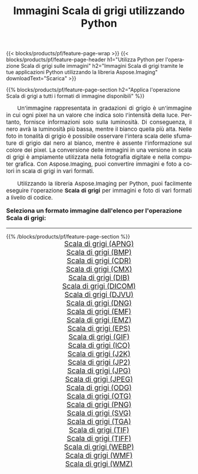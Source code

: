 ﻿---
title: Immagini Scala di grigi utilizzando Python 
weight: 3920
url: /it/python-net/grayscale/ 
lang: it
langdirlevel: 2
locales: zh-hans,ja,it,ru,de,es,fr,nl,id,lt,pl,pt,vi,tr,ko,zh-hant,ar,hi,th,sv,cs,uk,he
description: Applicazione della libreria Aspose.Imaging alle immagini e alle foto di Scala di grigi utilizzando le tue applicazioni Python e le API del server.
---

{{< blocks/products/pf/feature-page-wrap >}}
{{< blocks/products/pf/feature-page-header h1="Utilizza Python per l'operazione Scala di grigi sulle immagini" h2="Immagini Scala di grigi tramite le tue applicazioni Python utilizzando la libreria Aspose.Imaging" downloadText="Scarica" >}}


{{% blocks/products/pf/feature-page-section  h2="Applica l'operazione Scala di grigi a tutti i formati di immagine disponibili" %}}
<p align="justify" style="text-indent:2em;font-size:15px;">
Un'immagine rappresentata in gradazioni di grigio è un'immagine in cui ogni pixel ha un valore che indica solo l'intensità della luce. Pertanto, fornisce informazioni solo sulla luminosità. Di conseguenza, il nero avrà la luminosità più bassa, mentre il bianco quella più alta. Nelle foto in tonalità di grigio è possibile osservare l'intera scala delle sfumature di grigio dal nero al bianco, mentre è assente l'informazione sul colore dei pixel. La conversione delle immagini in una versione in scala di grigi è ampiamente utilizzata nella fotografia digitale e nella computer grafica. Con Aspose.Imaging, puoi convertire immagini e foto a colori in scala di grigi in vari formati.
</p>
<p align="justify" style="text-indent:2em;font-size:15px;">
Utilizzando la libreria Aspose.Imaging per Python, puoi facilmente eseguire l'operazione <b>Scala di grigi</b> per immagini e foto di vari formati a livello di codice.
</p>
<h3 style="margin-top:16px;">
Seleziona un formato immagine dall'elenco per l'operazione Scala di grigi:
</h3>
<hr/>
{{% /blocks/products/pf/feature-page-section %}}
<div class="container-fluid productfamilypage bg-gray">
    <div class="convertypes bg-gray agp-content section">
        <div class="container">
		<div class="row other-converters" style="gap: 10px;font-size: 19px;text-align:center;">
		    <div class='col-md-3 other-converter remove-lp remove-rp'><a href="/imaging/it/python-net/grayscale/apng/" style="padding:15px;">Scala di grigi (APNG)</a></div><div class='col-md-3 other-converter remove-lp remove-rp'><a href="/imaging/it/python-net/grayscale/bmp/" style="padding:15px;">Scala di grigi (BMP)</a></div><div class='col-md-3 other-converter remove-lp remove-rp'><a href="/imaging/it/python-net/grayscale/cdr/" style="padding:15px;">Scala di grigi (CDR)</a></div><div class='col-md-3 other-converter remove-lp remove-rp'><a href="/imaging/it/python-net/grayscale/cmx/" style="padding:15px;">Scala di grigi (CMX)</a></div><div class='col-md-3 other-converter remove-lp remove-rp'><a href="/imaging/it/python-net/grayscale/dib/" style="padding:15px;">Scala di grigi (DIB)</a></div><div class='col-md-3 other-converter remove-lp remove-rp'><a href="/imaging/it/python-net/grayscale/dicom/" style="padding:15px;">Scala di grigi (DICOM)</a></div><div class='col-md-3 other-converter remove-lp remove-rp'><a href="/imaging/it/python-net/grayscale/djvu/" style="padding:15px;">Scala di grigi (DJVU)</a></div><div class='col-md-3 other-converter remove-lp remove-rp'><a href="/imaging/it/python-net/grayscale/dng/" style="padding:15px;">Scala di grigi (DNG)</a></div><div class='col-md-3 other-converter remove-lp remove-rp'><a href="/imaging/it/python-net/grayscale/emf/" style="padding:15px;">Scala di grigi (EMF)</a></div><div class='col-md-3 other-converter remove-lp remove-rp'><a href="/imaging/it/python-net/grayscale/emz/" style="padding:15px;">Scala di grigi (EMZ)</a></div><div class='col-md-3 other-converter remove-lp remove-rp'><a href="/imaging/it/python-net/grayscale/eps/" style="padding:15px;">Scala di grigi (EPS)</a></div><div class='col-md-3 other-converter remove-lp remove-rp'><a href="/imaging/it/python-net/grayscale/gif/" style="padding:15px;">Scala di grigi (GIF)</a></div><div class='col-md-3 other-converter remove-lp remove-rp'><a href="/imaging/it/python-net/grayscale/ico/" style="padding:15px;">Scala di grigi (ICO)</a></div><div class='col-md-3 other-converter remove-lp remove-rp'><a href="/imaging/it/python-net/grayscale/j2k/" style="padding:15px;">Scala di grigi (J2K)</a></div><div class='col-md-3 other-converter remove-lp remove-rp'><a href="/imaging/it/python-net/grayscale/jp2/" style="padding:15px;">Scala di grigi (JP2)</a></div><div class='col-md-3 other-converter remove-lp remove-rp'><a href="/imaging/it/python-net/grayscale/jpg/" style="padding:15px;">Scala di grigi (JPG)</a></div><div class='col-md-3 other-converter remove-lp remove-rp'><a href="/imaging/it/python-net/grayscale/jpeg/" style="padding:15px;">Scala di grigi (JPEG)</a></div><div class='col-md-3 other-converter remove-lp remove-rp'><a href="/imaging/it/python-net/grayscale/odg/" style="padding:15px;">Scala di grigi (ODG)</a></div><div class='col-md-3 other-converter remove-lp remove-rp'><a href="/imaging/it/python-net/grayscale/otg/" style="padding:15px;">Scala di grigi (OTG)</a></div><div class='col-md-3 other-converter remove-lp remove-rp'><a href="/imaging/it/python-net/grayscale/png/" style="padding:15px;">Scala di grigi (PNG)</a></div><div class='col-md-3 other-converter remove-lp remove-rp'><a href="/imaging/it/python-net/grayscale/svg/" style="padding:15px;">Scala di grigi (SVG)</a></div><div class='col-md-3 other-converter remove-lp remove-rp'><a href="/imaging/it/python-net/grayscale/tga/" style="padding:15px;">Scala di grigi (TGA)</a></div><div class='col-md-3 other-converter remove-lp remove-rp'><a href="/imaging/it/python-net/grayscale/tif/" style="padding:15px;">Scala di grigi (TIF)</a></div><div class='col-md-3 other-converter remove-lp remove-rp'><a href="/imaging/it/python-net/grayscale/tiff/" style="padding:15px;">Scala di grigi (TIFF)</a></div><div class='col-md-3 other-converter remove-lp remove-rp'><a href="/imaging/it/python-net/grayscale/webp/" style="padding:15px;">Scala di grigi (WEBP)</a></div><div class='col-md-3 other-converter remove-lp remove-rp'><a href="/imaging/it/python-net/grayscale/wmf/" style="padding:15px;">Scala di grigi (WMF)</a></div><div class='col-md-3 other-converter remove-lp remove-rp'><a href="/imaging/it/python-net/grayscale/wmz/" style="padding:15px;">Scala di grigi (WMZ)</a></div>
                </div>
        </div>
    </div>
</div>
<br/>
